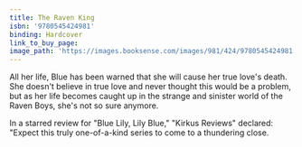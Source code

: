 ```yaml
---
title: The Raven King
isbn: '9780545424981'
binding: Hardcover
link_to_buy_page:
image_path: 'https://images.booksense.com/images/981/424/9780545424981.jpg'
---
```



All her life, Blue has been warned that she will cause her true love's death. She doesn't believe in true love and never thought this would be a problem, but as her life becomes caught up in the strange and sinister world of the Raven Boys, she's not so sure anymore.

In a starred review for "Blue Lily, Lily Blue," "Kirkus Reviews" declared: "Expect this truly one-of-a-kind series to come to a thundering close.